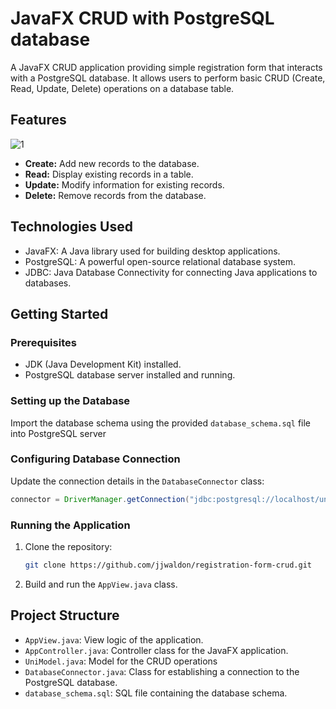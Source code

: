 # JavaFX CRUD with PostgreSQL database

A JavaFX CRUD application providing simple registration form that interacts with a PostgreSQL database. It allows users to perform basic CRUD (Create, Read, Update, Delete) operations on a database table.

## Features

![1](https://github.com/jjwaldon/registration-form-crud/assets/147337604/94777c53-1d73-4601-9f64-5301fefe59f5)

- **Create:** Add new records to the database.
- **Read:** Display existing records in a table.
- **Update:** Modify information for existing records.
- **Delete:** Remove records from the database.

## Technologies Used

- JavaFX: A Java library used for building desktop applications.
- PostgreSQL: A powerful open-source relational database system.
- JDBC: Java Database Connectivity for connecting Java applications to databases.

## Getting Started

### Prerequisites

- JDK (Java Development Kit) installed.
- PostgreSQL database server installed and running.

### Setting up the Database

Import the database schema using the provided `database_schema.sql` file into PostgreSQL server

### Configuring Database Connection

Update the connection details in the `DatabaseConnector` class:

```java
connector = DriverManager.getConnection("jdbc:postgresql://localhost/university","YOUR_USERNAME","YOUR_PASSWORD");
```

### Running the Application

1. Clone the repository:

   ```bash
   git clone https://github.com/jjwaldon/registration-form-crud.git
   ```

2. Build and run the `AppView.java` class.

## Project Structure

  - `AppView.java`: View logic of the application.
  - `AppController.java`: Controller class for the JavaFX application.
  - `UniModel.java`: Model for the CRUD operations
  - `DatabaseConnector.java`: Class for establishing a connection to the PostgreSQL database.
  - `database_schema.sql`: SQL file containing the database schema.

  
